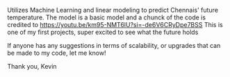 Utilizes Machine Learning and linear modeling to predict Chennais' future temperature. The model is a basic model and a chunck of the code is credited to https://youtu.be/km95-NMT6lU?si=-de6V6CRyDpe7BSS This is one of my first projects, super excited to see what the future holds

If anyone has any suggestions in terms of scalability, or upgrades that can be made to my code, let me know!

Thank you,
Kevin
